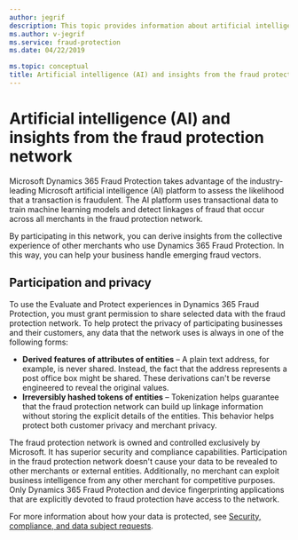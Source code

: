```yaml
---
author: jegrif
description: This topic provides information about artificial intelligence (AI) and insights from the fraud protection network in Microsoft Dynamics 365 Fraud Protection.
ms.author: v-jegrif
ms.service: fraud-protection
ms.date: 04/22/2019

ms.topic: conceptual
title: Artificial intelligence (AI) and insights from the fraud protection network
---
```



# Artificial intelligence (AI) and insights from the fraud protection network

Microsoft Dynamics 365 Fraud Protection takes advantage of the industry-leading Microsoft artificial intelligence (AI) platform to assess the likelihood that a transaction is fraudulent. The AI platform uses transactional data to train machine learning models and detect linkages of fraud that occur across all merchants in the fraud protection network.

By participating in this network, you can derive insights from the collective experience of other merchants who use Dynamics 365 Fraud Protection. In this way, you can help your business handle emerging fraud vectors.

## Participation and privacy

To use the Evaluate and Protect experiences in Dynamics 365 Fraud Protection, you must grant permission to share selected data with the fraud protection network. To help protect the privacy of participating businesses and their customers, any data that the network uses is always in one of the following forms:

- **Derived features of attributes of entities** – A plain text address, for example, is never shared. Instead, the fact that the address represents a post office box might be shared. These derivations can't be reverse engineered to reveal the original values.
- **Irreversibly hashed tokens of entities** – Tokenization helps guarantee that the fraud protection network can build up linkage information without storing the explicit details of the entities. This behavior helps protect both customer privacy and merchant privacy.

The fraud protection network is owned and controlled exclusively by Microsoft. It has superior security and compliance capabilities. Participation in the fraud protection network doesn't cause your data to be revealed to other merchants or external entities. Additionally, no merchant can exploit business intelligence from any other merchant for competitive purposes. Only Dynamics 365 Fraud Protection and device fingerprinting applications that are explicitly devoted to fraud protection have access to the network.

For more information about how your data is protected, see [Security, compliance, and data subject requests](security-compliance.md).
